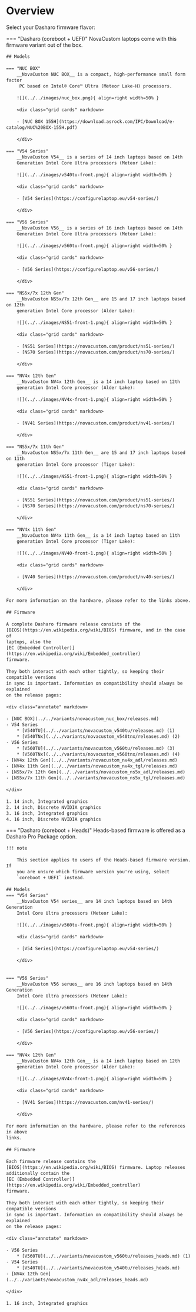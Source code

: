 # Overview

Select your Dasharo firmware flavor:

=== "Dasharo (coreboot + UEFI)"
    NovaCustom laptops come with this firmware variant out of the box.

    ## Models

    === "NUC BOX"
        __NovaCustom NUC BOX__ is a compact, high-performance small form factor
         PC based on Intel® Core™ Ultra (Meteor Lake-H) processors.

        ![](../../images/nuc_box.png){ align=right width=50% }

        <div class="grid cards" markdown>

        - [NUC BOX 155H](https://download.asrock.com/IPC/Download/e-catalog/NUC%20BOX-155H.pdf)

        </div>

    === "V54 Series"
        __NovaCustom V54__ is a series of 14 inch laptops based on 14th
        Generation Intel Core Ultra processors (Meteor Lake):

        ![](../../images/v540tu-front.png){ align=right width=50% }

        <div class="grid cards" markdown>

        - [V54 Series](https://configurelaptop.eu/v54-series/)

        </div>

    === "V56 Series"
        __NovaCustom V56__ is a series of 16 inch laptops based on 14th
        Generation Intel Core Ultra processors (Meteor Lake):

        ![](../../images/v560tu-front.png){ align=right width=50% }

        <div class="grid cards" markdown>

        - [V56 Series](https://configurelaptop.eu/v56-series/)

        </div>

    === "NS5x/7x 12th Gen"
        __NovaCustom NS5x/7x 12th Gen__ are 15 and 17 inch laptops based on 12th
        generation Intel Core processor (Alder Lake):

        ![](../../images/NS51-front-1.png){ align=right width=50% }

        <div class="grid cards" markdown>

        - [NS51 Series](https://novacustom.com/product/ns51-series/)
        - [NS70 Series](https://novacustom.com/product/ns70-series/)

        </div>

    === "NV4x 12th Gen"
        __NovaCustom NV4x 12th Gen__ is a 14 inch laptop based on 12th
        generation Intel Core processor (Alder Lake):

        ![](../../images/NV4x-front-1.png){ align=right width=50% }

        <div class="grid cards" markdown>

        - [NV41 Series](https://novacustom.com/product/nv41-series/)

        </div>

    === "NS5x/7x 11th Gen"
        __NovaCustom NS5x/7x 11th Gen__ are 15 and 17 inch laptops based on 11th
        generation Intel Core processor (Tiger Lake):

        ![](../../images/NS51-front-1.png){ align=right width=50% }

        <div class="grid cards" markdown>

        - [NS51 Series](https://novacustom.com/product/ns51-series/)
        - [NS70 Series](https://novacustom.com/product/ns70-series/)

        </div>

    === "NV4x 11th Gen"
        __NovaCustom NV4x 11th Gen__ is a 14 inch laptop based on 11th
        generation Intel Core processor (Tiger Lake):

        ![](../../images/NV40-front-1.png){ align=right width=50% }

        <div class="grid cards" markdown>

        - [NV40 Series](https://novacustom.com/product/nv40-series/)

        </div>

    For more information on the hardware, please refer to the links above.

    ## Firmware

    A complete Dasharo firmware release consists of the
    [BIOS](https://en.wikipedia.org/wiki/BIOS) firmware, and in the case of
    laptops, also the
    [EC (Embedded Controller)](https://en.wikipedia.org/wiki/Embedded_controller)
    firmware.

    They both interact with each other tightly, so keeping their compatible versions
    in sync is important. Information on compatibility should always be explained
    on the release pages:

    <div class="annotate" markdown>

    - [NUC BOX](../../variants/novacustom_nuc_box/releases.md)
    - V54 Series
        * [V540TU](../../variants/novacustom_v540tu/releases.md) (1)
        * [V540TNx](../../variants/novacustom_v540tnx/releases.md) (2)
    - V56 Series
        * [V560TU](../../variants/novacustom_v560tu/releases.md) (3)
        * [V560TNx](../../variants/novacustom_v560tnx/releases.md) (4)
    - [NV4x 12th Gen](../../variants/novacustom_nv4x_adl/releases.md)
    - [NV4x 11th Gen](../../variants/novacustom_nv4x_tgl/releases.md)
    - [NS5x/7x 12th Gen](../../variants/novacustom_ns5x_adl/releases.md)
    - [NS5x/7x 11th Gen](../../variants/novacustom_ns5x_tgl/releases.md)

    </div>

    1. 14 inch, Integrated graphics
    2. 14 inch, Discrete NVIDIA graphics
    3. 16 inch, Integrated graphics
    4. 16 inch, Discrete NVIDIA graphics

=== "Dasharo (coreboot + Heads)"
    Heads-based firmware is offered as a Dasharo Pro Package option.

    !!! note

        This section applies to users of the Heads-based firmware version. If
        you are unsure which firmware version you're using, select
        `coreboot + UEFI` instead.

    ## Models
    === "V54 Series"
        __NovaCustom V54 series__ are 14 inch laptops based on 14th Generation
        Intel Core Ultra processors (Meteor Lake):

        ![](../../images/v560tu-front.png){ align=right width=50% }

        <div class="grid cards" markdown>

        - [V54 Series](https://configurelaptop.eu/v54-series/)

        </div>


    === "V56 Series"
        __NovaCustom V56 serues__ are 16 inch laptops based on 14th Generation
        Intel Core Ultra processors (Meteor Lake):

        ![](../../images/v560tu-front.png){ align=right width=50% }

        <div class="grid cards" markdown>

        - [V56 Series](https://configurelaptop.eu/v56-series/)

        </div>

    === "NV4x 12th Gen"
        __NovaCustom NV4x 12th Gen__ is a 14 inch laptop based on 12th
        generation Intel Core processor (Alder Lake):

        ![](../../images/NV4x-front-1.png){ align=right width=50% }

        <div class="grid cards" markdown>

        - [NV41 Series](https://novacustom.com/nv41-series/)

        </div>

    For more information on the hardware, please refer to the references in above
    links.

    ## Firmware

    Each firmware release contains the
    [BIOS](https://en.wikipedia.org/wiki/BIOS) firmware. Laptop releases
    additionally contain the
    [EC (Embedded Controller)](https://en.wikipedia.org/wiki/Embedded_controller)
    firmware.

    They both interact with each other tightly, so keeping their compatible versions
    in sync is important. Information on compatibility should always be explained
    on the release pages:

    <div class="annotate" markdown>

    - V56 Series
        * [V560TU](../../variants/novacustom_v560tu/releases_heads.md) (1)
    - V54 Series
        * [V540TU](../../variants/novacustom_v540tu/releases_heads.md)
    - [NV4x 12th Gen](../../variants/novacustom_nv4x_adl/releases_heads.md)

    </div>

    1. 16 inch, Integrated graphics
